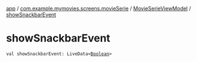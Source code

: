 [app](../../index.md) / [com.example.mymovies.screens.movieSerie](../index.md) / [MovieSerieViewModel](index.md) / [showSnackbarEvent](./show-snackbar-event.md)

# showSnackbarEvent

`val showSnackbarEvent: LiveData<`[`Boolean`](https://kotlinlang.org/api/latest/jvm/stdlib/kotlin/-boolean/index.html)`>`